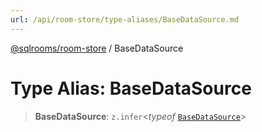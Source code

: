 ```yaml
---
url: /api/room-store/type-aliases/BaseDataSource.md
---
```

[@sqlrooms/room-store](../index.md) / BaseDataSource

# Type Alias: BaseDataSource

> **BaseDataSource**: `z.infer`<*typeof* [`BaseDataSource`](../variables/BaseDataSource.md)>
